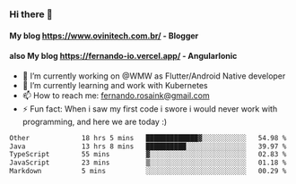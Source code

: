 ### Hi there 👋

#### My blog https://www.ovinitech.com.br/ - Blogger
#### also My blog https://fernando-io.vercel.app/ - AngularIonic

- 🔭 I’m currently working on @WMW as Flutter/Android Native developer
- 🌱 I’m currently learning and work with Kubernetes
- 📫 How to reach me: fernando.rosaink@gmail.com 
- ⚡ Fun fact: When i saw my first code i swore i would never work with programming, and here we are today :)

<!--START_SECTION:waka-->

```txt
Other             18 hrs 5 mins   █████████████▓░░░░░░░░░░░   54.98 %
Java              13 hrs 8 mins   ██████████░░░░░░░░░░░░░░░   39.97 %
TypeScript        55 mins         ▓░░░░░░░░░░░░░░░░░░░░░░░░   02.83 %
JavaScript        23 mins         ▒░░░░░░░░░░░░░░░░░░░░░░░░   01.18 %
Markdown          5 mins          ░░░░░░░░░░░░░░░░░░░░░░░░░   00.29 %
```

<!--END_SECTION:waka-->
